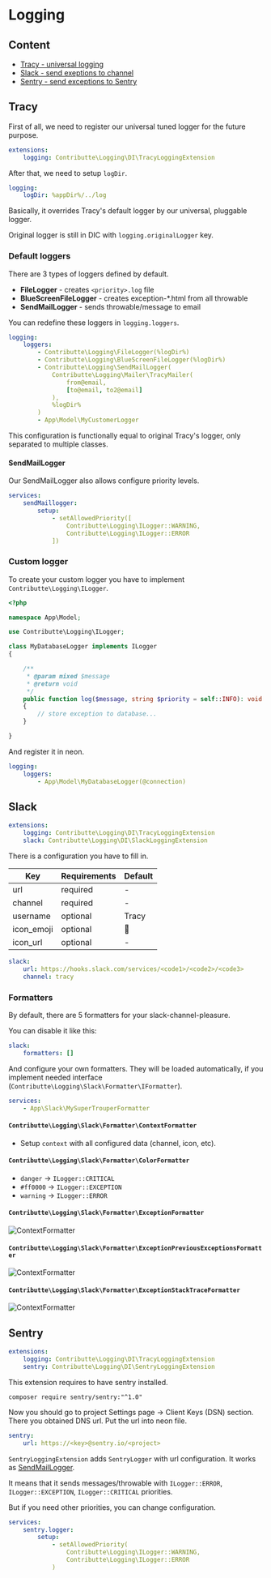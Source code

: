 # Logging

## Content

- [Tracy - universal logging](#tracy)
- [Slack - send exeptions to channel](#slack)
- [Sentry - send exceptions to Sentry](#sentry)

## Tracy

First of all, we need to register our universal tuned logger for the future purpose.

```yaml
extensions:
    logging: Contributte\Logging\DI\TracyLoggingExtension
```

After that, we need to setup `logDir`.

```yaml
logging:
    logDir: %appDir%/../log
```

Basically, it overrides Tracy's default logger by our universal, pluggable logger.

Original logger is still in DIC with `logging.originalLogger` key.

### Default loggers

There are 3 types of loggers defined by default.

- **FileLogger** - creates `<priority>.log` file
- **BlueScreenFileLogger** - creates exception-*.html from all throwable
- **SendMailLogger** - sends throwable/message to email

You can redefine these loggers in `logging.loggers`.

```yaml
logging:
    loggers: 
        - Contributte\Logging\FileLogger(%logDir%)
        - Contributte\Logging\BlueScreenFileLogger(%logDir%)
        - Contributte\Logging\SendMailLogger(
            Contributte\Logging\Mailer\TracyMailer(
                from@email,
                [to@email, to2@email]
            ),
            %logDir%
        )
        - App\Model\MyCustomerLogger
```

This configuration is functionally equal to original Tracy's logger, only separated to multiple classes.

#### SendMailLogger

Our SendMailLogger also allows configure priority levels.

```yaml
services: 
    sendMaillogger:
        setup: 
            - setAllowedPriority([
                Contributte\Logging\ILogger::WARNING,
                Contributte\Logging\ILogger::ERROR
            ])
```

### Custom logger 

To create your custom logger you have to implement `Contributte\Logging\ILogger`.

```php
<?php

namespace App\Model;

use Contributte\Logging\ILogger;

class MyDatabaseLogger implements ILogger
{

    /**
     * @param mixed $message
     * @return void
     */
    public function log($message, string $priority = self::INFO): void
    {
        // store exception to database...
    }

}

```

And register it in neon.

```yaml
logging:
    loggers: 
        - App\Model\MyDatabaseLogger(@connection)
```

## Slack

```yaml
extensions:
    logging: Contributte\Logging\DI\TracyLoggingExtension
    slack: Contributte\Logging\DI\SlackLoggingExtension
```

There is a configuration you have to fill in.

| Key        | Requirements | Default  |
|------------|--------------|----------|
| url        | required     | -        |
| channel    | required     | -        |
| username   | optional     | Tracy    |
| icon_emoji | optional     | :rocket: |
| icon_url   | optional     | -        |

```yaml
slack:
    url: https://hooks.slack.com/services/<code1>/<code2>/<code3>
    channel: tracy
```

### Formatters

By default, there are 5 formatters for your slack-channel-pleasure.

You can disable it like this:

```yaml
slack:
    formatters: []
```

And configure your own formatters. They will be loaded automatically, if
you implement needed interface (`Contributte\Logging\Slack\Formatter\IFormatter`).

```yaml
services:
    - App\Slack\MySuperTrouperFormatter
```

#### `Contributte\Logging\Slack\Formatter\ContextFormatter`

- Setup `context` with all configured data (channel, icon, etc).

#### `Contributte\Logging\Slack\Formatter\ColorFormatter`

- `danger` -> `ILogger::CRITICAL`
- `#ff0000` -> `ILogger::EXCEPTION`
- `warning` -> `ILogger::ERROR`

#### `Contributte\Logging\Slack\Formatter\ExceptionFormatter`

![ContextFormatter](https://raw.githubusercontent.com/contributte/logging/master/.docs/assets/formatter-exception.png)

#### `Contributte\Logging\Slack\Formatter\ExceptionPreviousExceptionsFormatter`

![ContextFormatter](https://raw.githubusercontent.com/contributte/logging/master/.docs/assets/formatter-previous-exceptions.png)

#### `Contributte\Logging\Slack\Formatter\ExceptionStackTraceFormatter`

![ContextFormatter](https://raw.githubusercontent.com/contributte/logging/master/.docs/assets/formatter-stack-trace.png)

## Sentry

```yaml
extensions:
    logging: Contributte\Logging\DI\TracyLoggingExtension
    sentry: Contributte\Logging\DI\SentryLoggingExtension
```

This extension requires to have sentry installed.

```
composer require sentry/sentry:"^1.0"
```

Now you should go to project Settings page -> Client Keys (DSN) section. 
There you obtained DNS url. Put the url into neon file.

```yaml
sentry:
    url: https://<key>@sentry.io/<project>
```

`SentryLoggingExtension` adds `SentryLogger` with url configuration. It works as [SendMailLogger](#sendmaillogger). 

It means that it sends messages/throwable with `ILogger::ERROR`, `ILogger::EXCEPTION`, `ILogger::CRITICAL` priorities.

But if you need other priorities, you can change configuration.

```yaml
services: 
    sentry.logger:
        setup: 
            - setAllowedPriority(
                Contributte\Logging\ILogger::WARNING,
                Contributte\Logging\ILogger::ERROR
            )
```
